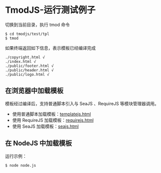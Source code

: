 #	TmodJS-运行测试例子

切换到当前目录，执行 tmod 命令

```
$ cd tmodjs/test/tpl
$ tmod
```
如果终端返回如下信息，表示模板已经编译完成

```
./copyright.html √
./index.html √
./public/footer.html √
./public/header.html √
./public/logo.html √
```
##	在浏览器中加载模板

模板经过编译后，支持普通脚本引入与 SeaJS 、RequireJS 等模块管理器调用。

*	使用普通脚本加载模板：[templatejs.html](templatejs.html)
*	使用 RequireJS 加载模板：[requirejs.html](requirejs.html)
*	使用 SeaJS 加载模板：[seajs.html](seajs.html)

##	在 NodeJS 中加载模板

运行示例：

	$ node node.js